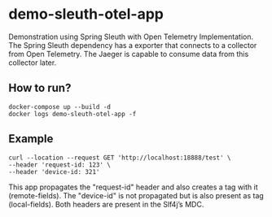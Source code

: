 # demo-sleuth-otel-app

Demonstration using Spring Sleuth with Open Telemetry Implementation. The Spring Sleuth dependency has a exporter that connects to a collector from Open Telemetry. The Jaeger is capable to consume data from this collector later.

## How to run?

    docker-compose up --build -d
    docker logs demo-sleuth-otel-app -f

## Example

    curl --location --request GET 'http://localhost:18888/test' \
    --header 'request-id: 123' \
    --header 'device-id: 321'

This app propagates the "request-id" header and also creates a tag with it (remote-fields). The "device-id" is not propagated but is also present as tag (local-fields). Both headers are present in the Slf4j’s MDC.